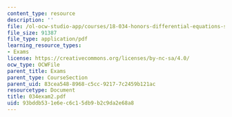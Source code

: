 ```yaml
---
content_type: resource
description: ''
file: /ol-ocw-studio-app/courses/18-034-honors-differential-equations-spring-2004/93bddb531e6ec6c15db9b2c9da2e68a8_034exam2.pdf
file_size: 91387
file_type: application/pdf
learning_resource_types:
- Exams
license: https://creativecommons.org/licenses/by-nc-sa/4.0/
ocw_type: OCWFile
parent_title: Exams
parent_type: CourseSection
parent_uid: 83cea548-8968-c5cc-9217-7c2459b121ac
resourcetype: Document
title: 034exam2.pdf
uid: 93bddb53-1e6e-c6c1-5db9-b2c9da2e68a8
---
```

